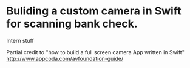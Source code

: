 # Buliding a custom camera in Swift for scanning bank check.

Intern stuff

Partial credit to "how to build a full screen camera App written in Swift"
http://www.appcoda.com/avfoundation-guide/
